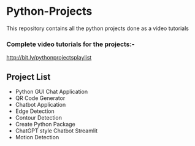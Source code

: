 # Python-Projects
This repository contains all the python projects done as a video tutorials

### Complete video tutorials for the projects:-
http://bit.ly/pythonprojectsplaylist

## Project List

- Python GUI Chat Application
- QR Code Generator
- Chatbot Application
- Edge Detection
- Contour Detection
- Create Python Package
- ChatGPT style Chatbot Streamlit
- Motion Detection